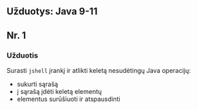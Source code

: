 
## Užduotys: Java 9-11

## Nr. 1

### Užduotis

Surasti `jshell` įrankį ir atlikti keletą nesudėtingų Java operacijų:
- sukurti sąrašą
- į sąrašą įdėti keletą elementų
- elementus surūšiuoti ir atspausdinti
